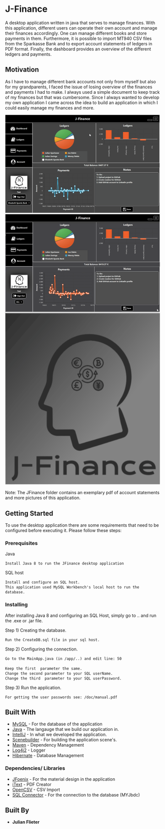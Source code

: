 # J-Finance
A desktop application written in java that serves to manage finances. With this application, different users can operate their own account and manage their finances accordingly. One can manage different books and store payments in them. Furthermore, it is possible to import MT940 CSV files from the Sparkasse Bank and to export account statements of ledgers in PDF format. Finally, the dashboard provides an overview of the different ledgers and payments.

## Motivation
As I have to manage different bank accounts not only from myself but also for my grandparents, I faced the issue of losing overview of the finances and payments I had to make. I always used a simple document to keep track of my finances but that was cumbersome. Since I always wanted to develop my own application I came across the idea to build an application in which I could easily manage my finances and more. 

![](https://github.com/nailujf7/JFinance/blob/master/JFinance/jfinance.gif)
![](https://github.com/nailujf7/JFinance/blob/master/JFinance/jfinance_themes.gif)
![](https://github.com/nailujf7/JFinance/blob/master/JFinance/jfinance_login.gif)


Note: The JFinance folder contains an exemplary pdf of account statements and more pictures of this application.

## Getting Started

To use the desktop application there are some requirements that need to be configured before executing it.
Please follow these steps:


### Prerequisites

Java

```
Install Java 8 to run the JFinance desktop application
```

SQL host

```
Install and configure an SQL host. 
This application used MySQL Workbench's local host to run the database. 
```

### Installing

After installing Java 8 and configuring an SQL Host, simply go to .. and run the .exe or .jar file.

Step 1) Creating the database.

```
Run the CreateDB.sql file in your sql host.
```

Step 2) Configuring the connection.

```
Go to the MainApp.java (in /app/..) and edit line: 50

Keep the first  parameter the same. 
Change the second parameter to your SQL userName.
Change the third  parameter to your SQL userPassword.
```


Step 3) Run the application.

```
For getting the user passwords see: /doc/manual.pdf 
```


## Built With

* [MySQL](https://www.mysql.com/) - For the database of the application
* [Java](https://www.java.com/) - The langauge that we build our application in.
* [IntelliJ](https://www.jetbrains.com/de-de/idea/) - In what we developed the application.
* [Scenebuilder](http://gluonhq.com/products/scene-builder/) - For building the application scene's.
* [Maven](https://maven.apache.org/) - Dependency Management
* [Log4j2](https://logging.apache.org/log4j/) - Logger
* [Hibernate](https://hibernate.org/) - Database Management

### Dependencies/ Libraries 
* [JFoenix](http://www.jfoenix.com/) - For the material design in the application
* [iText](https://itextpdf.com/) - PDF Creator
* [OpenCSV](http://opencsv.sourceforge.net/) - CSV Import
* [SQL Connector](http://www.jfoenix.com/) - For the connection to the database (MYJbdc)



## Built By

* **Julian Flieter** 
